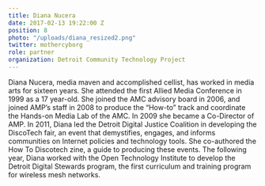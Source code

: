 ```yaml
---
title: Diana Nucera
date: 2017-02-13 19:22:00 Z
position: 8
photo: "/uploads/diana_resized2.png"
twitter: mothercyborg
role: partner
organization: Detroit Community Technology Project
---
```


Diana Nucera, media maven and accomplished cellist, has worked in media arts for sixteen years. She attended the first Allied Media Conference in 1999 as a 17 year-old. She joined the AMC advisory board in 2006, and joined AMP’s staff in 2008 to produce the “How-to” track and coordinate the Hands-on Media Lab of the AMC. In 2009 she became a Co-Director of AMP. In 2011, Diana led the Detroit Digital Justice Coalition in developing the DiscoTech fair, an event that demystifies, engages, and informs communities on Internet policies and technology tools. She co-authored the How To Discotech zine, a guide to producing these events. The following year, Diana worked with the Open Technology Institute to develop the Detroit Digital Stewards program, the first curriculum and training program for wireless mesh networks.


